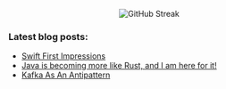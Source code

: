 <p align="center">
  <img src="https://github-readme-streak-stats.herokuapp.com?user=joshaustintech&theme=dark&hide_border=true" alt="GitHub Streak" />
</p>

<h3 align="left">Latest blog posts:</h3>

<!-- BLOG-POST-LIST:START -->
- [Swift First Impressions](https://joshaustin.tech/blog/swift-first-impressions/)
- [Java is becoming more like Rust, and I am here for it!](https://joshaustin.tech/blog/java-is-becoming-rust/)
- [Kafka As An Antipattern](https://joshaustin.tech/blog/kafka-as-an-antipattern/)
<!-- BLOG-POST-LIST:END -->
